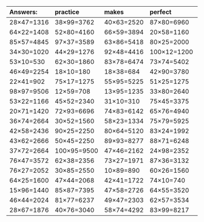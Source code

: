 | Answers: | practice | makes | perfect | ! |
| :--- | :--- | :--- | :--- | :--- |
| 28×47=1316 | 38×99=3762 | 40×63=2520 | 87×80=6960 | 16×36=576 | 
| 64×22=1408 | 52×80=4160 | 66×59=3894 | 20×58=1160 | 25×78=1950 | 
| 85×57=4845 | 97×37=3589 | 63×86=5418 | 80×25=2000 | 34×44=1496 | 
| 34×30=1020 | 44×29=1276 | 92×48=4416 | 100×12=1200 | 59×24=1416 | 
| 53×10=530 | 62×30=1860 | 83×78=6474 | 73×74=5402 | 100×74=7400 | 
| 46×49=2254 | 18×10=180 | 18×38=684 | 42×90=3780 | 61×85=5185 | 
| 22×41=902 | 75×17=1275 | 55×95=5225 | 51×25=1275 | 89×25=2225 | 
| 98×97=9506 | 12×59=708 | 13×95=1235 | 33×80=2640 | 11×31=341 | 
| 53×22=1166 | 45×52=2340 | 31×10=310 | 75×45=3375 | 11×37=407 | 
| 20×71=1420 | 72×93=6696 | 74×83=6142 | 65×76=4940 | 36×25=900 | 
| 36×74=2664 | 30×52=1560 | 58×23=1334 | 75×79=5925 | 69×47=3243 | 
| 42×58=2436 | 90×25=2250 | 80×64=5120 | 83×24=1992 | 26×94=2444 | 
| 43×62=2666 | 50×45=2250 | 89×93=8277 | 88×71=6248 | 78×75=5850 | 
| 37×72=2664 | 100×95=9500 | 47×46=2162 | 24×98=2352 | 80×19=1520 | 
| 76×47=3572 | 62×38=2356 | 73×27=1971 | 87×36=3132 | 47×55=2585 | 
| 76×27=2052 | 30×85=2550 | 10×89=890 | 60×26=1560 | 87×61=5307 | 
| 64×25=1600 | 47×44=2068 | 42×41=1722 | 74×10=740 | 50×65=3250 | 
| 15×96=1440 | 85×87=7395 | 47×58=2726 | 64×55=3520 | 31×24=744 | 
| 46×44=2024 | 81×77=6237 | 49×47=2303 | 62×57=3534 | 21×44=924 | 
| 28×67=1876 | 40×76=3040 | 58×74=4292 | 83×99=8217 | 20×97=1940 | 
